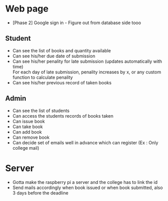 # Web page
- [Phase 2] Google sign in - Figure out from database side tooo

## Student
- Can see the list of books and quantity available
- Can see his/her due date of submission
- Can see his/her penality for late submission (updates automatically with time)\
For each day of late submission, penality increases by x, or any custom function to calculate penality
- Can see his/her previous record of taken books

## Admin 
- Can see the list of students
- Can access the students records of books taken
- Can issue book
- Can take book
- Can add book
- Can remove book
- Can decide set of emails well in advance which can register (Ex : Only college mail)

# Server 
- Gotta make the raspberry pi a server and the college has to link the id 
- Send mails accordingly when book issued or when book submitted, also 3 days before the deadline